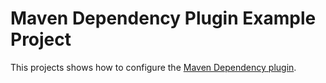 # Maven Dependency Plugin Example Project

This projects shows how to configure the [Maven Dependency plugin](https://maven.apache.org/plugins/maven-dependency-plugin/).